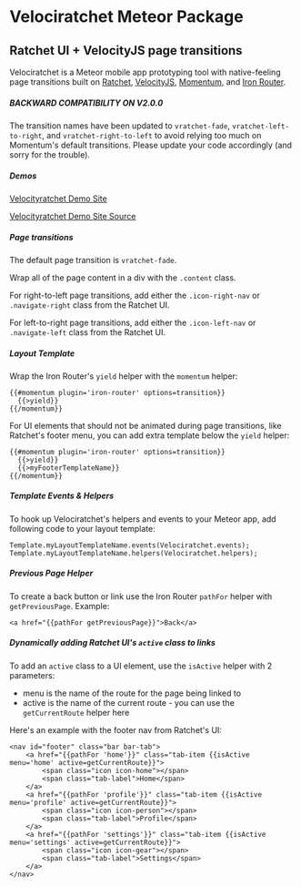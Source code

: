 Velociratchet Meteor Package
============================

## Ratchet UI + VelocityJS page transitions

Velociratchet is a Meteor mobile app prototyping tool with native-feeling page transitions built on [Ratchet](http://goratchet.com/), [VelocityJS](http://julian.com/research/velocity/), [Momentum](https://github.com/percolatestudio/meteor-momentum), and [Iron Router](http://eventedmind.github.io/iron-router/).

##### BACKWARD COMPATIBILITY ON V2.0.0

The transition names have been updated to `vratchet-fade`, `vratchet-left-to-right`, and `vratchet-right-to-left` to avoid relying too much on Momentum's default transitions. Please update your code accordingly (and sorry for the trouble).

##### Demos

[Velocityratchet Demo Site](http://velociratchet.meteor.com)

[Velocityratchet Demo Site Source](https://github.com/zendylabs/velociratchet-demo)

##### Page transitions

The default page transition is `vratchet-fade`.

Wrap all of the page content in a div with the `.content` class.

For right-to-left page transitions, add either the `.icon-right-nav` or `.navigate-right` class from the Ratchet UI.

For left-to-right page transitions, add either the `.icon-left-nav` or `.navigate-left` class from the Ratchet UI.

##### Layout Template

Wrap the Iron Router's `yield` helper with the `momentum` helper:
```
{{#momentum plugin='iron-router' options=transition}}
  {{>yield}}
{{/momentum}}
```

For UI elements that should not be animated during page transitions, like Ratchet's footer menu, you can add extra template below the `yield` helper:
```
{{#momentum plugin='iron-router' options=transition}}
  {{>yield}}
  {{>myFooterTemplateName}}
{{/momentum}}
```

##### Template Events & Helpers

To hook up Velociratchet's helpers and events to your Meteor app, add following code to your layout template:
```
Template.myLayoutTemplateName.events(Velociratchet.events);
Template.myLayoutTemplateName.helpers(Velociratchet.helpers);
```

##### Previous Page Helper

To create a back button or link use the Iron Router `pathFor` helper with `getPreviousPage`. Example:
```
<a href="{{pathFor getPreviousPage}}">Back</a>
```

##### Dynamically adding Ratchet UI's `active` class to links

To add an `active` class to a UI element, use the `isActive` helper with 2 parameters:
* menu is the name of the route for the page being linked to
* active is the name of the current route - you can use the `getCurrentRoute` helper here

Here's an example with the footer nav from Ratchet's UI:
```
<nav id="footer" class="bar bar-tab">
    <a href="{{pathFor 'home'}}" class="tab-item {{isActive menu='home' active=getCurrentRoute}}">
        <span class="icon icon-home"></span>
        <span class="tab-label">Home</span>
    </a>
    <a href="{{pathFor 'profile'}}" class="tab-item {{isActive menu='profile' active=getCurrentRoute}}">
        <span class="icon icon-person"></span>
        <span class="tab-label">Profile</span>
    </a>
    <a href="{{pathFor 'settings'}}" class="tab-item {{isActive menu='settings' active=getCurrentRoute}}">
        <span class="icon icon-gear"></span>
        <span class="tab-label">Settings</span>
    </a>
</nav>
```
